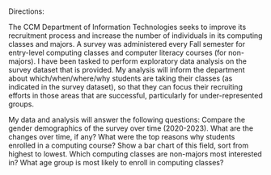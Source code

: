 ###
Directions:

The CCM Department of Information Technologies seeks to improve its recruitment process and increase the number of individuals in its computing classes and majors. A survey was administered every Fall semester for entry-level computing classes and computer literacy courses (for non-majors). I have been tasked to perform exploratory data analysis on the survey dataset that is provided. My analysis will inform the department about which/when/where/why students are taking their classes (as indicated in the survey dataset), so that they can focus their recruiting efforts in those areas that are successful, particularly for under-represented groups.

My data and analysis will answer the following questions:
  Compare the gender demographics of the survey over time (2020-2023).  What are the changes over time, if any?
  What were the top reasons why students enrolled in a computing course? Show a bar chart of this field, sort from highest to lowest.
  Which computing classes are non-majors most interested in?
  What age group is most likely to enroll in computing classes?
###
